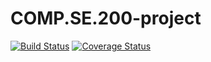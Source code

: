 # COMP.SE.200-project 
[![Build Status](https://travis-ci.org/KonstaL/COMP.SE.200-project.svg?branch=main)](https://travis-ci.org/KonstaL/COMP.SE.200-project) [![Coverage Status](https://coveralls.io/repos/github/KonstaL/COMP.SE.200-project/badge.svg?branch=main)](https://coveralls.io/github/KonstaL/COMP.SE.200-project?branch=main)
